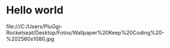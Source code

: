 # Hello world 
file:///C:/Users/PluGgi-Rocketseat/Desktop/Fotos/Wallpaper%20Keep%20Coding%20-%202560x1080.jpg
